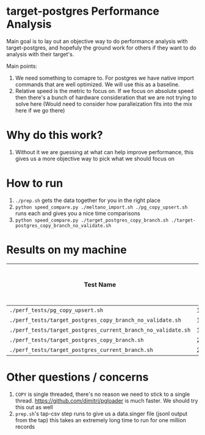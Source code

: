 # target-postgres Performance Analysis

Main goal is to lay out an objective way to do performance analysis with target-postgres, and hopefuly the ground work for others if they want to do analysis with their target's. 

Main points:
1. We need something to comapre to. For postgres we have native import commands that are well optimized. We will use this as a baseline. 
1. Relative speed is the metric to focus on. If we focus on absolute speed then there's a bunch of hardware consideration that we are not trying to solve here (Would need to consider how paralleization fits into the mix here if we go there)

# Why do this work?
1. Without it we are guessing at what can help improve performance, this gives us a more objective way to pick what we should focus on 

# How to run
1. `./prep.sh` gets the data together for you in the right place
2. `python speed_compare.py ./meltano_import.sh ./pg_copy_upsert.sh` runs each and gives you a nice time comparisons
3. `python speed_compare.py ./target_postgres_copy_branch.sh ./target-postgres_copy_branch_no_validate.sh` 

# Results on my machine
| **Test Name**                                               | **Total Run Time (s)** | **x Slower Than Native Copy** |
|-------------------------------------------------------------|------------------------|-------------------------------|
| `./perf_tests/pg_copy_upsert.sh`                            | 13.64                  | 1.0000                        |
| `./perf_tests/target_postgres_copy_branch_no_validate.sh`   | 100.50                 | 7.3697                        |
| `./perf_tests/target_postgres_current_branch_no_validate.sh`| 141.48                 | 10.3749                       |
| `./perf_tests/target_postgres_copy_branch.sh`               | 265.53                 | 19.4719                       |
| `./perf_tests/target_postgres_current_branch.sh`            | 298.37                 | 21.8799                       |

# Other questions / concerns
1. `COPY` is single threaded, there's no reason we need to stick to a single thread. https://github.com/dimitri/pgloader is much faster. We should try this out as well
1. `prep.sh`'s tap-csv step runs to give us a data.singer file (jsonl output from the tap) this takes an extremely long time to run for one million records